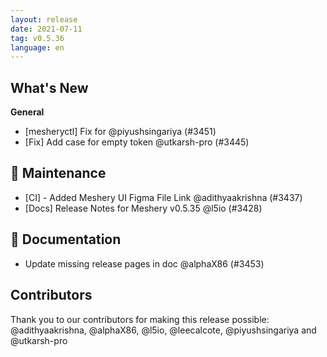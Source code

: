 ```yaml
---
layout: release
date: 2021-07-11
tag: v0.5.36
language: en
---
```


## What's New
**General**
- [mesheryctl] Fix for  @piyushsingariya (#3451)
- [Fix] Add case for empty token @utkarsh-pro (#3445)

## 🧰 Maintenance

- [CI] - Added Meshery UI Figma File Link @adithyaakrishna (#3437)
- [Docs] Release Notes for Meshery v0.5.35 @l5io (#3428)

## 📖 Documentation

- Update missing release pages in doc @alphaX86 (#3453)

## Contributors

Thank you to our contributors for making this release possible:
@adithyaakrishna, @alphaX86, @l5io, @leecalcote, @piyushsingariya and @utkarsh-pro
 
